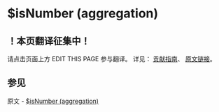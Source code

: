 # $isNumber (aggregation)

## ！本页翻译征集中！

请点击页面上方 EDIT THIS PAGE 参与翻译。
详见：
[贡献指南]( https://github.com/JinMuInfo/MongoDB-Manual-zh/blob/master/CONTRIBUTING.md )、
[原文链接](  https://docs.mongodb.com/manual/reference/operator/aggregation/isNumber/  )。

## 参见

原文 - [$isNumber (aggregation)]( https://docs.mongodb.com/manual/reference/operator/aggregation/isNumber/ )

